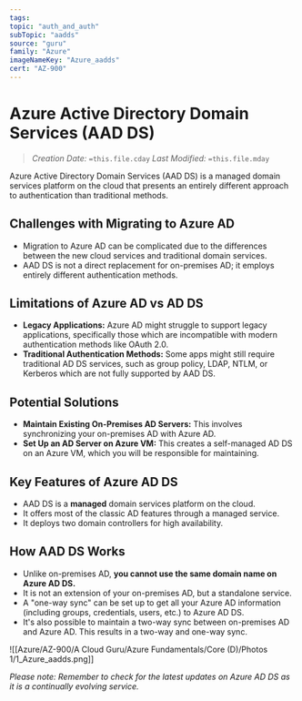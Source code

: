 ```yaml
---
tags:
topic: "auth_and_auth"
subTopic: "aadds"
source: "guru"
family: "Azure"
imageNameKey: "Azure_aadds"
cert: "AZ-900"
---
```

#  Azure Active Directory Domain Services (AAD DS)

> _Creation Date:_ `=this.file.cday` 
> _Last Modified:_ `=this.file.mday`

Azure Active Directory Domain Services (AAD DS) is a managed domain services platform on the cloud that presents an entirely different approach to authentication than traditional methods.

## Challenges with Migrating to Azure AD

- Migration to Azure AD can be complicated due to the differences between the new cloud services and traditional domain services.
- AAD DS is not a direct replacement for on-premises AD; it employs entirely different authentication methods.

## Limitations of Azure AD vs AD DS

- **Legacy Applications:** Azure AD might struggle to support legacy applications, specifically those which are incompatible with modern authentication methods like OAuth 2.0.
- **Traditional Authentication Methods:** Some apps might still require traditional AD DS services, such as group policy, LDAP, NTLM, or Kerberos which are not fully supported by AAD DS.

## Potential Solutions

- **Maintain Existing On-Premises AD Servers:** This involves synchronizing your on-premises AD with Azure AD.
- **Set Up an AD Server on Azure VM:** This creates a self-managed AD DS on an Azure VM, which you will be responsible for maintaining.

## Key Features of Azure AD DS

- AAD DS is a **managed** domain services platform on the cloud.
- It offers most of the classic AD features through a managed service.
- It deploys two domain controllers for high availability.

## How AAD DS Works

- Unlike on-premises AD, **you cannot use the same domain name on Azure AD DS.**
- It is not an extension of your on-premises AD, but a standalone service.
- A "one-way sync" can be set up to get all your Azure AD information (including groups, credentials, users, etc.) to Azure AD DS.
- It's also possible to maintain a two-way sync between on-premises AD and Azure AD. This results in a two-way and one-way sync.

![[Azure/AZ-900/A Cloud Guru/Azure Fundamentals/Core (D)/Photos 1/1_Azure_aadds.png]]

_Please note: Remember to check for the latest updates on Azure AD DS as it is a continually evolving service._